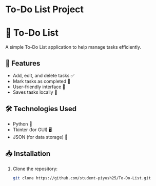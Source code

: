 # To-Do List Project
# 📝 To-Do List

A simple To-Do List application to help manage tasks efficiently.

## 🚀 Features
- Add, edit, and delete tasks ✅
- Mark tasks as completed 🏁
- User-friendly interface 🎨
- Saves tasks locally 💾

## 🛠 Technologies Used
- Python 🐍
- Tkinter (for GUI) 🖥️
- JSON (for data storage) 📂

## 📥 Installation
1. Clone the repository:
   ```bash
   git clone https://github.com/student-piyush25/To-Do-List.git
